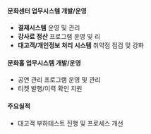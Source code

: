 #### 문화센터 업무시스템 개발/운영
  - **결제시스템** 운영 및 관리
  - **강사료 정산** 프로그램 운영 및 리
  - **대고객/개인정보 처리 시스템** 취약점 점검 및 강화

#### 문화홀 업무시스템 개발/운영
  - 공연 관리 프로그램 운영 및 관리
  - 티켓 발행/이력 확인 지원

#### 주요실적
  - 대고객 부하테스트 진행 및 프로세스 개선